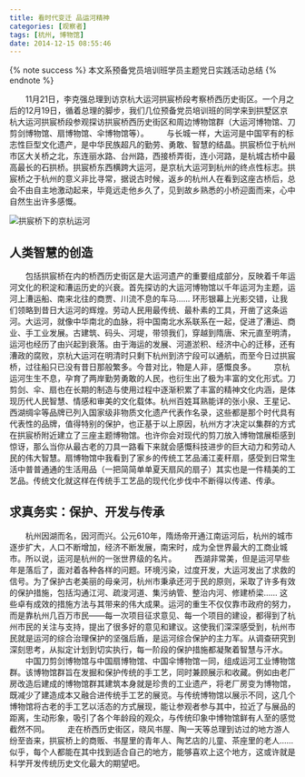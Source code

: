 ```yaml
---
title: 看时代变迁 品运河精神
categories: [观察者]
tags: [杭州, 博物馆]
date: 2014-12-15 08:55:46
---
```


{% note success %}
本文系预备党员培训班学员主题党日实践活动总结
{% endnote %}

　　11月21日，李克强总理到访京杭大运河拱宸桥段考察桥西历史街区。一个月之后的12月19日，循着总理的脚步，我们几位预备党员培训班的同学来到拱墅区京杭大运河拱宸桥段参观探访拱宸桥西历史街区和周边博物馆群（大运河博物馆、刀剪剑博物馆、扇博物馆、伞博物馆等）。<!-- more -->
　　与长城一样，大运河是中国罕有的标志性巨型文化遗产，是中华民族超凡的勤劳、勇敢、智慧的结晶。拱宸桥位于杭州市区大关桥之北，东连丽水路、台州路，西接桥弄街，连小河路，是杭城古桥中最高最长的石拱桥。拱宸桥东西横跨大运河，是京杭大运河到杭州的终点性标志。拱宸桥之于杭州的意义非比寻常，据说古时候，返乡的杭州人在看到这座古桥后，总会不由自主地激动起来，毕竟远走他乡久了，见到故乡熟悉的小桥迎面而来，心中自然生出许多感慨。

![拱宸桥下的京杭运河](https://web-1256060851.file.myqcloud.com/images/2014/看时代变迁品运河精神/bjhz-canal.jpg!500x)

## 人类智慧的创造

　　包括拱宸桥在内的桥西历史街区是大运河遗产的重要组成部分，反映着千年运河文化的积淀和漕运历史的兴衰。首先探访的大运河博物馆以千年运河为主题，运河上漕运船、南来北往的商贾、川流不息的车马…… 环形银幕上光影交错，让我们领略到昔日大运河的辉煌。劳动人民用最传统、最朴素的工具，开凿了这条运河。大运河，就像中华南北的血脉，将中国南北水系联系在一起，促进了漕运、商业、手工业发展。古建筑、码头、河堤，带领我们，穿越到隋唐、宋元直至明清，运河也经历了由兴起到衰落。由于海运的发展、河道淤积、经济中心的迁移，还有漕政的腐败，京杭大运河在明清时只剩下杭州到济宁段可以通航，而至今日过拱宸桥，过往船只已没有昔日那般繁多。今昔对比，物是人非，感慨良多。
　　京杭运河生生不息，孕育了两岸勤劳勇敢的人民，也衍生出了极为丰富的文化形式。刀剪剑、伞、扇也在长期的制造与使用过程中逐渐积累了丰富的精神文化内涵，是体现历代人民智慧、情感和审美的文化载体。杭州百姓耳熟能详的张小泉、王星记、西湖绸伞等品牌已列入国家级非物质文化遗产代表作名录，这些都是那个时代具有代表性的品牌，值得特别的保护，也正基于以上原因，杭州方才决定以集群的方式在拱宸桥附近建立了三座主题博物馆。也许你会对现代的剪刀放入博物馆展柜感到惊讶，那么当你从最古老的刀具一路看下来就会感慨科技进步的巨大动力和劳动人民的伟大智慧。扇博物馆中我看到了家乡的传统工艺品浦江麦秆扇，感受到日常生活中普普通通的生活用品（一把简简单单夏天扇风的扇子）其实也是一件精美的工艺品。传统文化就这样在传统手工艺品的现代化步伐中不断得以传递、传承。

## 求真务实：保护、开发与传承

　　杭州因湖而名，因河而兴。公元610年，隋炀帝开通江南运河后，杭州的城市逐步扩大，人口不断增加，经济不断发展，南宋时，成为全世界最大的工商业城市。所以说，运河是杭州的一张世界级的名片。
　　西湖非常美，但是运河早些年是落后了，面对着各种各样的问题。环境污染，过度开发，大运河发出了求救的信号。为了保护古老美丽的母亲河，杭州市秉承还河于民的原则，采取了许多有效的保护措施，包括沟通江河、疏浚河道、集污纳管、整治内河、修建桥梁…… 这些卓有成效的措施方法与其带来的伟大成果。运河的重生不仅仅靠市政府的努力，而是靠杭州几百万市民——每一次项目征求意见、每一个项目的建设，都得到了杭州市民的关注与支持，提出了很多好的意见和建议。这使我们深深感受到，杭州市民就是运河的综合治理保护的坚强后盾，是运河综合保护的主力军。从调查研究到深刻思考，从拟定计划到切实执行，每一阶段的保护措施都凝聚着智慧与汗水。
　　中国刀剪剑博物馆与中国扇博物馆、中国伞博物馆一同，组成运河工业博物馆群。该博物馆群旨在发掘和保护传统的手工艺，同时兼顾展示和收藏。例如由老厂房改造后建成的博物馆群其建筑本身就是珍贵的工业遗产，将老厂房变为博物馆，既减少了建造成本又融合进传统手工艺的展览。与传统博物馆以展示不同，这几个博物馆将古老的手工艺以活态的方式展现，能让参观者参与其中，拉近了与展品的距离，生动形象，吸引了各个年龄段的观众，与传统印象中博物馆鲜有人至的感觉截然不同。
　　走在桥西历史街区，晓风书屋、陶一天等总理到访过的地方游人纷至沓来，拱宸桥上的商贩、书屋里的青年人、陶艺店的儿童、茶座里的老人…… 似乎，每个人都能在其中找到适合自己的地方，能够喜欢上这个地方，这或许就是科学开发传统历史文化最大的期望吧。